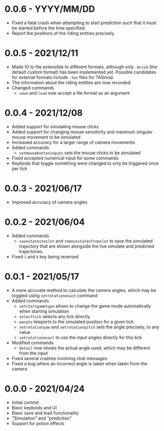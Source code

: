 # 0.0.6 - YYYY/MM/DD
* Fixed a fatal crash when attempting to start prediction such that it must be started before the time specified.
* Report the positions of the riding entities precisely.

# 0.0.5 - 2021/12/11
* Made IO to file extensible to different formats, although only `.mcsim` (the default custom format) has been implemented yet. Possible candidates for external formats include `.tas` files for TASmod.
* The information about the riding entities are now recorded.
* Changed commands
  * `save` and `load` now accept a file format as an argument

# 0.0.4 - 2021/12/08
* Added support for simulating mouse clicks
* Added support for changing mouse sensitivity and maximum singular mouse movement to be simulated
* Increased accuracy for a larger range of camera movements
* Added commands
  * `setmousebuttoninputs` sets the mouse clicks to be simulated
* Fixed accepted numerical input for some commands
* Keybinds that toggle something were changed to only be triggered once per tick

# 0.0.3 - 2021/06/17
* Improved accuracy of camera angles

# 0.0.2 - 2021/06/04
* Added commands
  * `savestatestoslot` and `removestatesfromslot` to save the simulated trajectory that are shown alongside the live simulate and predicted trajectories.
* Fixed `i` and `k` key being reversed

# 0.0.1 - 2021/05/17
* A more accurate method to calculate the camera angles, which may be toggled using `setrotationexact` command
* Added commands
  * `setstartgametype` allows to change the game mode automatically when starting simulation
  * `selecttick` selects any tick directly
  * `warpto` teleports to the simulated position for a given tick
  * `setrotationyaw` and `setrotationpitch` sets the angle precisely, to any value
  * `setrotationexact` to use the input angles directly for this tick
* Modified commands
  * `detail` now shows the actual angle used, which may be different from the input
* Fixed several crashes involving chat messages
* Fixed a bug where an incorrect angle is taken when taken from the camera

# 0.0.0 - 2021/04/24
* Initial commit
* Basic keybinds and UI
* Basic save and load functionality
* "Simulation" and "prediction"
* Support for potion effects